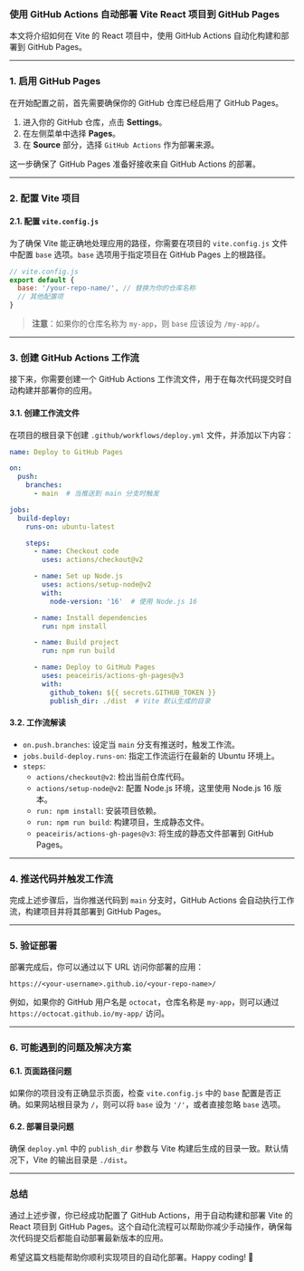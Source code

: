 ### 使用 GitHub Actions 自动部署 Vite React 项目到 GitHub Pages

本文将介绍如何在 Vite 的 React 项目中，使用 GitHub Actions 自动化构建和部署到 GitHub Pages。

---

### 1. 启用 GitHub Pages

在开始配置之前，首先需要确保你的 GitHub 仓库已经启用了 GitHub Pages。

1. 进入你的 GitHub 仓库，点击 **Settings**。
2. 在左侧菜单中选择 **Pages**。
3. 在 **Source** 部分，选择 `GitHub Actions` 作为部署来源。

这一步确保了 GitHub Pages 准备好接收来自 GitHub Actions 的部署。

---

### 2. 配置 Vite 项目

#### 2.1. 配置 `vite.config.js`

为了确保 Vite 能正确地处理应用的路径，你需要在项目的 `vite.config.js` 文件中配置 `base` 选项。`base` 选项用于指定项目在 GitHub Pages 上的根路径。

```javascript
// vite.config.js
export default {
  base: '/your-repo-name/', // 替换为你的仓库名称
  // 其他配置项
}
```

> **注意**：如果你的仓库名称为 `my-app`，则 `base` 应该设为 `/my-app/`。

---

### 3. 创建 GitHub Actions 工作流

接下来，你需要创建一个 GitHub Actions 工作流文件，用于在每次代码提交时自动构建并部署你的应用。

#### 3.1. 创建工作流文件

在项目的根目录下创建 `.github/workflows/deploy.yml` 文件，并添加以下内容：

```yaml
name: Deploy to GitHub Pages

on:
  push:
    branches:
      - main  # 当推送到 main 分支时触发

jobs:
  build-deploy:
    runs-on: ubuntu-latest

    steps:
      - name: Checkout code
        uses: actions/checkout@v2

      - name: Set up Node.js
        uses: actions/setup-node@v2
        with:
          node-version: '16'  # 使用 Node.js 16

      - name: Install dependencies
        run: npm install

      - name: Build project
        run: npm run build

      - name: Deploy to GitHub Pages
        uses: peaceiris/actions-gh-pages@v3
        with:
          github_token: ${{ secrets.GITHUB_TOKEN }}
          publish_dir: ./dist  # Vite 默认生成的目录
```

#### 3.2. 工作流解读

- `on.push.branches`: 设定当 `main` 分支有推送时，触发工作流。
- `jobs.build-deploy.runs-on`: 指定工作流运行在最新的 Ubuntu 环境上。
- `steps`:
  - `actions/checkout@v2`: 检出当前仓库代码。
  - `actions/setup-node@v2`: 配置 Node.js 环境，这里使用 Node.js 16 版本。
  - `run: npm install`: 安装项目依赖。
  - `run: npm run build`: 构建项目，生成静态文件。
  - `peaceiris/actions-gh-pages@v3`: 将生成的静态文件部署到 GitHub Pages。

---

### 4. 推送代码并触发工作流

完成上述步骤后，当你推送代码到 `main` 分支时，GitHub Actions 会自动执行工作流，构建项目并将其部署到 GitHub Pages。

---

### 5. 验证部署

部署完成后，你可以通过以下 URL 访问你部署的应用：

```
https://<your-username>.github.io/<your-repo-name>/
```

例如，如果你的 GitHub 用户名是 `octocat`，仓库名称是 `my-app`，则可以通过 `https://octocat.github.io/my-app/` 访问。

---

### 6. 可能遇到的问题及解决方案

#### 6.1. 页面路径问题

如果你的项目没有正确显示页面，检查 `vite.config.js` 中的 `base` 配置是否正确。如果网站根目录为 `/`，则可以将 `base` 设为 `'/'`，或者直接忽略 `base` 选项。

#### 6.2. 部署目录问题

确保 `deploy.yml` 中的 `publish_dir` 参数与 Vite 构建后生成的目录一致。默认情况下，Vite 的输出目录是 `./dist`。

---

### 总结

通过上述步骤，你已经成功配置了 GitHub Actions，用于自动构建和部署 Vite 的 React 项目到 GitHub Pages。这个自动化流程可以帮助你减少手动操作，确保每次代码提交后都能自动部署最新版本的应用。

希望这篇文档能帮助你顺利实现项目的自动化部署。Happy coding! 🎉
